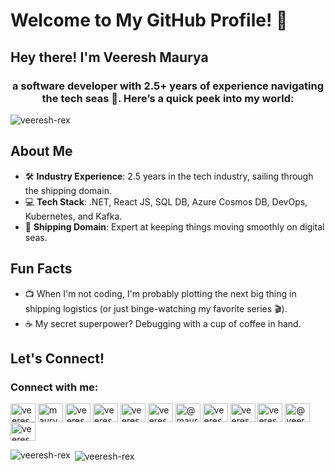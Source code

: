 # Welcome to My GitHub Profile! 👋
<h2>Hey there! I'm Veeresh Maurya </h2>
<h3 align="center">a software developer with 2.5+ years of experience navigating the tech seas 🌊. Here’s a quick peek into my world:</h3>

<p align="left"> <img src="https://komarev.com/ghpvc/?username=veeresh-rex&label=Profile%20views&color=0e75b6&style=flat" alt="veeresh-rex" /> </p>


## About Me

- 🛠️ **Industry Experience**: 2.5 years in the tech industry, sailing through the shipping domain.
- 💻 **Tech Stack**: .NET, React JS, SQL DB, Azure Cosmos DB, DevOps, Kubernetes, and Kafka.
- 🚢 **Shipping Domain**: Expert at keeping things moving smoothly on digital seas.

## Fun Facts

- 📺 When I'm not coding, I'm probably plotting the next big thing in shipping logistics (or just binge-watching my favorite series 🎬).
- ☕ My secret superpower? Debugging with a cup of coffee in hand.

## Let's Connect!
<h3 align="left">Connect with me:</h3>
<p align="left">
<a href="https://dev.to/veereshrex" target="blank"><img align="center" src="https://cdn.jsdelivr.net/npm/simple-icons@3.0.1/icons/dev-dot-to.svg" alt="veereshrex" height="30" width="40" /></a>
<a href="https://twitter.com/maurya_veeresh" target="blank"><img align="center" src="https://cdn.jsdelivr.net/npm/simple-icons@3.0.1/icons/twitter.svg" alt="maurya_veersh" height="30" width="40" /></a>
<a href="https://linkedin.com/in/veeresh-maurya" target="blank"><img align="center" src="https://cdn.jsdelivr.net/npm/simple-icons@3.0.1/icons/linkedin.svg" alt="veeresh-maurya" height="30" width="40" /></a>
<a href="https://stackoverflow.com/users/14395865" target="blank"><img align="center" src="https://cdn.jsdelivr.net/npm/simple-icons@3.0.1/icons/stackoverflow.svg" alt="veeresh-rex" height="30" width="40" /></a>
<a href="https://fb.com/veeresh.maurya" target="blank"><img align="center" src="https://cdn.jsdelivr.net/npm/simple-icons@3.0.1/icons/facebook.svg" alt="veeresh.maurya" height="30" width="40" /></a>
<a href="https://instagram.com/veeresh_rex" target="blank"><img align="center" src="https://cdn.jsdelivr.net/npm/simple-icons@3.0.1/icons/instagram.svg" alt="veeresh-rex" height="30" width="40" /></a>
<a href="https://medium.com/@mauryaveeresh" target="blank"><img align="center" src="https://cdn.jsdelivr.net/npm/simple-icons@3.0.1/icons/medium.svg" alt="@mauryaveeresh" height="30" width="40" /></a>
<a href="https://www.codechef.com/users/veeresh_rex" target="blank"><img align="center" src="https://cdn.jsdelivr.net/npm/simple-icons@3.1.0/icons/codechef.svg" alt="veeresh_rex" height="30" width="40" /></a>
<a href="https://www.hackerrank.com/veeresh_rex" target="blank"><img align="center" src="https://cdn.jsdelivr.net/npm/simple-icons@3.0.1/icons/hackerrank.svg" alt="veeresh_rex" height="30" width="40" /></a>
<a href="https://www.leetcode.com/veeresh_rex" target="blank"><img align="center" src="https://cdn.jsdelivr.net/npm/simple-icons@3.0.1/icons/leetcode.svg" alt="veeresh_rex" height="30" width="40" /></a>
<a href="https://www.hackerearth.com/@veeresh110" target="blank"><img align="center" src="https://cdn.jsdelivr.net/npm/simple-icons@3.0.1/icons/hackerearth.svg" alt="@veeresh110" height="30" width="40" /></a>
<a href="https://auth.geeksforgeeks.org/user/veeresh_rex/profile" target="blank"><img align="center" src="https://cdn.jsdelivr.net/npm/simple-icons@3.0.1/icons/geeksforgeeks.svg" alt="veeresh_rex/profile" height="30" width="40" /></a>
</p>



<p><img align="left" src="https://github-readme-stats.vercel.app/api/top-langs?username=veeresh-rex&show_icons=true&locale=en&layout=compact" alt="veeresh-rex" /></p>

<p>&nbsp;<img align="center" src="https://github-readme-stats.vercel.app/api?username=veeresh-rex&show_icons=true&locale=en" alt="veeresh-rex" /></p>
